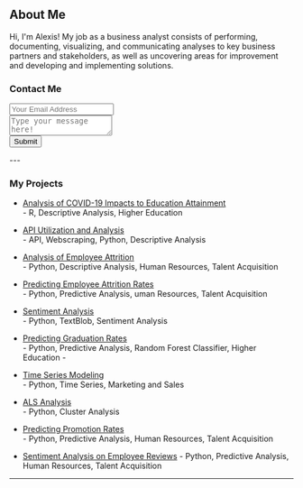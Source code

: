 ## About Me

Hi, I'm Alexis! My job as a business analyst consists of performing, documenting, visualizing, and communicating analyses to key business partners and stakeholders, as well as uncovering areas for improvement and developing and implementing solutions.

### Contact Me

<div id="contact">
        <div id="contact-form">
                <form action="https://formspree.io/xpzebbpr" method="POST">
                <input type="hidden" name="_subject" value="Contact Me" />
                <input type="email" name="_replyto" placeholder="Your Email Address" required><br>
                <textarea name="message" placeholder="Type your message here!" required></textarea><br>
                <button type="submit">Submit</button>
            </form>
        </div>
    </div>
---

### My Projects

- [Analysis of COVID-19 Impacts to Education Attainment](http://example.com/)<br>
        - R, Descriptive Analysis, Higher Education
 
- [API Utilization and Analysis](http://example.com/)<br>
        - API, Webscraping, Python, Descriptive Analysis
   
- [Analysis of Employee Attrition](http://example.com/)<br>
        - Python, Descriptive Analysis, Human Resources, Talent Acquisition
        
- [Predicting Employee Attrition Rates](http://example.com/)<br>
        - Python, Predictive Analysis, uman Resources, Talent Acquisition     
          
- [Sentiment Analysis](http://example.com/)<br>
        - Python, TextBlob, Sentiment Analysis
        
- [Predicting Graduation Rates](http://example.com/)<br>
        - Python, Predictive Analysis, Random Forest Classifier, Higher Education
        -
- [Time Series Modeling](http://example.com/)<br>
        - Python, Time Series, Marketing and Sales
        
- [ALS Analysis](http://example.com/)<br>
        - Python, Cluster Analysis
        
- [Predicting Promotion Rates](http://example.com/)<br>
        - Python, Predictive Analysis, Human Resources, Talent Acquisition
        
- [Sentiment Analysis on Employee Reviews](http://example.com/)
        - Python, Predictive Analysis, Human Resources, Talent Acquisition
---


